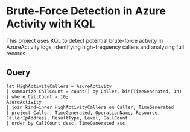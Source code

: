 # Brute-Force Detection in Azure Activity with KQL

This project uses KQL to detect potential brute-force activity in AzureActivity logs, identifying high-frequency callers and analyzing full records.

## Query
```kql
let HighActivityCallers = AzureActivity
| summarize CallCount = count() by Caller, bin(TimeGenerated, 1h)
| where CallCount > 10;
AzureActivity
| join kind=inner HighActivityCallers on Caller, TimeGenerated
| project Caller, TimeGenerated, OperationName, Resource, CallerIpAddress, ResultType, Level, CallCount
| order by CallCount desc, TimeGenerated asc
